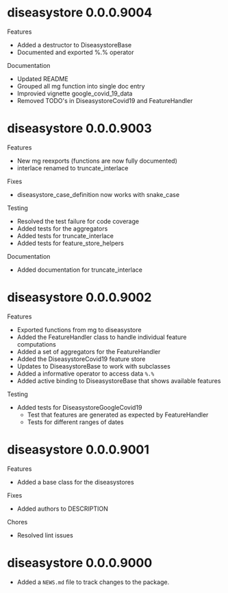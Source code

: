 # diseasystore 0.0.0.9004

Features
* Added a destructor to DiseasystoreBase
* Documented and exported %.% operator

Documentation
* Updated README
* Grouped all mg function into single doc entry
* Improvied vignette google_covid_19_data
* Removed TODO's in DiseasystoreCovid19 and FeatureHandler

# diseasystore 0.0.0.9003

Features
* New mg reexports (functions are now fully documented)
* interlace renamed to truncate_interlace

Fixes
* diseasystore_case_definition now works with snake_case

Testing
* Resolved the test failure for code coverage
* Added tests for the aggregators
* Added tests for truncate_interlace
* Added tests for feature_store_helpers

Documentation
* Added documentation for truncate_interlace


# diseasystore 0.0.0.9002

Features
* Exported functions from mg to diseasystore
* Added the FeatureHandler class to handle individual feature computations
* Added a set of aggregators for the FeatureHandler
* Added the DiseasystoreCovid19 feature store
* Updates to DiseasystoreBase to work with subclasses
* Added a informative operator to access data `%.%`
* Added active binding to DiseasystoreBase that shows available features

Testing
* Added tests for DiseasystoreGoogleCovid19
  * Test that features are generated as expected by FeatureHandler
  * Tests for different ranges of dates

# diseasystore 0.0.0.9001

Features
* Added a base class for the diseasystores

Fixes
* Added authors to DESCRIPTION

Chores
* Resolved lint issues

# diseasystore 0.0.0.9000

* Added a `NEWS.md` file to track changes to the package.
